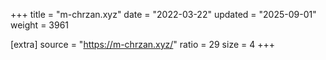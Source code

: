 +++
title = "m-chrzan.xyz"
date = "2022-03-22"
updated = "2025-09-01"
weight = 3961

[extra]
source = "https://m-chrzan.xyz/"
ratio = 29
size = 4
+++
